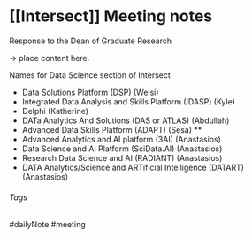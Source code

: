 # [[Intersect]] Meeting notes

Response to the Dean of Graduate Research

-> place content here.

Names for Data Science section of Intersect

- Data Solutions Platform (DSP) (Weisi)
- Integrated Data Analysis and Skills Platform (IDASP) (Kyle)
- Delphi (Katherine)
- DATa Analytics And Solutions (DAS or ATLAS) (Abdullah)
- Advanced Data Skills Platform (ADAPT) (Sesa) \*\*
- Advanced Analytics and AI platform (3AI) (Anastasios)
- Data Science and AI Platform (SciData.AI) (Anastasios)
- Research Data Science and AI (RADIANT) (Anastasios)
- DATA Analytics/Science and ARTificial Intelligence (DATART) (Anastasios)

###### Tags

#dailyNote #meeting